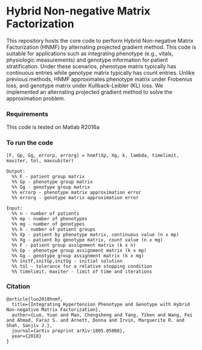 # Hybrid Non-negative Matrix Factorization
This repository hosts the core code to perform Hybrid Non-negative Matrix Factorization (HNMF) by alternating projected gradient method. This code is suitable for applications such as integrating phenotype (e.g., vitals, physiologic measurements) and genotype information for patient stratification. Under these scenarios, phenotype matrix typically has continuous entries while genotype matrix typically has count entries. Unlike previous methods, HNMF approximates phenotype matrix under Frobenius loss, and genotype matrix under Kullback-Leibler (KL) loss. We implemented an alternating projected gradient method to solve the approximation problem.

### Requirements
This code is tested on Matlab R2016a

### To run the code
```
[F, Gp, Gg, errorp, errorg] = hnmf(Xp, Xg, k, lambda, timelimit, maxiter, tol, maxsubiter)

Output:
  %% F - patient group matrix
  %% Gp - phenotype group matrix
  %% Gg - genotype group matrix
  %% errorp - phenotype matrix approximation error
  %% errorg - genotype matrix approximation error
  
Input:
  %% n - number of patients
  %% mp - number of phenotypes
  %% mg - number of genotypes
  %% k - number of patient groups
  %% Xp - patient by phenotype matrix, continuous value (n x mp)
  %% Xg - patient by genotype matrix, count value (n x mg)
  %% F - patient group assignment matrix (k x n)
  %% Gp - phenotype group assignment matrix (k x mp)
  %% Gg - genotype group assignment matrix (k x mg)
  %% initF,initGp,initGg - initial solution
  %% tol - tolerance for a relative stopping condition
  %% timelimit, maxiter - limit of time and iterations
```
### Citation
```
@article{luo2018hnmf,
  title={Integrating Hypertension Phenotype and Genotype with Hybrid Non-negative Matrix Factorization},
  author={Luo, Yuan and Mao, Chengsheng and Yang, Yiben and Wang, Fei and Ahmad, Faraz S. and Arnett, Donna and Irvin, Marguerite R. and Shah, Sanjiv J.},
  journal={arXiv preprint arXiv:1805.05008},
  year={2018}
}
```
